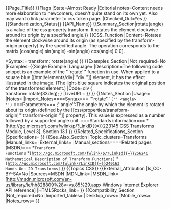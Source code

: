 {{Page_Title}}
{{Flags
|State=Almost Ready
|Editorial notes=Content needs more elaboration to newcomers, doesn't quite stand on its own yet. Also may want o link parameter to css token page.
|Checked_Out=Yes
}}
{{Standardization_Status}}
{{API_Name}}
{{Summary_Section|rotate(angle) is a value of the css property transform. It rotates the element clockwise around its origin by a specified angle.}}
{{CSS_Function
|Content=Rotates the element clockwise around its origin (as specified by the transform-origin property) by the specified angle. The operation corresponds to the matrix [cos(angle) sin(angle) -sin(angle) cos(angle) 0 0].

=Syntax:=
transform: rotate(angle)
}}
{{Examples_Section
|Not_required=No
|Examples={{Single Example
|Language=
|Description=The following code snippet is an example of the '''rotate''' function in use. When applied to a square blue [[html/elements/div|'''div''']] element, it has the effect illustrated in the image. (The light-blue square indicates the original position of the transformed element.)
|Code=div {    
  transform: rotate(33deg);
}
|LiveURL=
}}
}}
{{Notes_Section
|Usage=
|Notes=
|Import_Notes====Syntax===
'''rotate'''
<code>(''
&lt;angle&gt;
'')</code>
===Parameters===
;''angle'':The angle by which the element is rotated about its origin  (defined by the [[css/properties/transform-origin|'''transform-origin''']] property). This value is expressed as a number followed by a supported angle unit.
===Standards information===
*[http://go.microsoft.com/fwlink/p/?LinkID{{=}}223145 CSS Transforms Module, Level 3], Section 13.1
}}
{{Related_Specifications_Section
|Specifications=
}}
{{See_Also_Section
|Topic_clusters=Transforms
|Manual_links=
|External_links=
|Manual_sections====Related pages (MSDN)===
*<code>Transform Functions</code>
*<code>[http://go.microsoft.com/fwlink/p/?LinkId{{=}}256246 Mathematical Description of Transform Functions]</code>
*<code>[http://go.microsoft.com/fwlink/?LinkID{{=}}240163 Hands On: 2D Transforms]</code>
}}
{{Topics|CSS}}
{{External_Attribution
|Is_CC-BY-SA=No
|Sources=MSDN
|MDN_link=
|MSDN_link=[http://msdn.microsoft.com/en-us/library/ie/hh828809%28v=vs.85%29.aspx Windows Internet Explorer API reference]
|HTML5Rocks_link=
}}
{{Compatibility_Section
|Not_required=No
|Imported_tables=
|Desktop_rows=
|Mobile_rows=
|Notes_rows=
}}